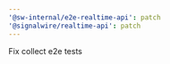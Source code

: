 ```yaml
---
'@sw-internal/e2e-realtime-api': patch
'@signalwire/realtime-api': patch
---
```


Fix collect e2e tests
